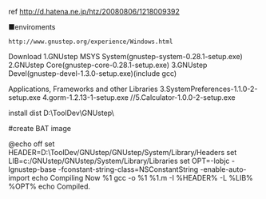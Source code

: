 ref 
	http://d.hatena.ne.jp/htz/20080806/1218009392

■enviroments

	http://www.gnustep.org/experience/Windows.html 


Download
	1.GNUstep MSYS System(gnustep-system-0.28.1-setup.exe)
	2.GNUstep Core(gnustep-core-0.28.1-setup.exe)
	3.GNUstep Devel(gnustep-devel-1.3.0-setup.exe)(include gcc)

Applications, Frameworks and other Libraries
	3.SystemPreferences-1.1.0-2-setup.exe
	4.gorm-1.2.13-1-setup.exe
//5.Calculator-1.0.0-2-setup.exe

install dist D:\ToolDev\GNUstep\

#create BAT image

@echo off
set HEADER=D:\ToolDev/GNUstep/GNUstep/System/Library/Headers
set LIB=c:/GNUstep/GNUstep/System/Library/Libraries
set OPT=-lobjc -lgnustep-base -fconstant-string-class=NSConstantString -enable-auto-import
echo Compiling Now %1
gcc -o %1 %1.m -I %HEADER% -L %LIB% %OPT% 
echo Compiled.

